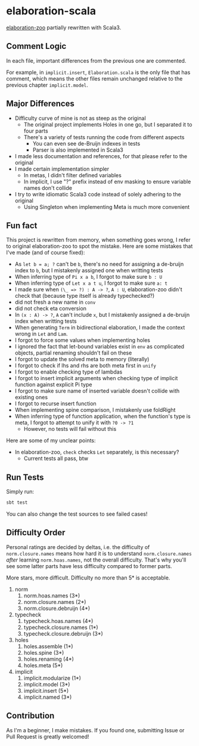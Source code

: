 # elaboration-scala

[elaboration-zoo](https://github.com/AndrasKovacs/elaboration-zoo) partially rewritten with Scala3.

## Comment Logic

In each file, important differences from the previous one are commented.

For example, in `implicit.insert`, `Elaboration.scala` is the only file that has comment, which means the other files remain unchanged relative to the previous chapter `implicit.model`.

## Major Differences

- Difficulty curve of mine is not as steep as the original
    - The original project implements Holes in one go, but I separated it to four parts
    - There's a variety of tests running the code from different aspects
        - You can even see de-Bruijn indexes in tests
        - Parser is also implemented in Scala3
- I made less documentation and references, for that please refer to the original
- I made certain implementation simpler
    - In metas, I didn't filter defined variables
    - In implicit, I use "?" prefix instead of env masking to ensure variable names don't collide
- I try to write idiomatic Scala3 code instead of solely adhering to the original
    - Using Singleton when implementing Meta is much more convenient

## Fun fact

This project is rewritten from memory, when something goes wrong, I refer to original elaboration-zoo to spot the mistake. Here are some mistakes that I've made (and of course fixed):

- As `let b = a; ?` can't be `b`, there's no need for assigning a de-bruijn index to `b`, but I mistakenly assigned one when writting tests
- When inferring type of `Pi x a b`, I forgot to make sure `b : U`
- When inferring type of `Let x a t u`, I forgot to make sure `a: t`
- I made sure when `(\_ => ?) : A -> ?`, `A : U`, elaboration-zoo didn't check that (because type itself is already typechecked?)
- did not fresh a new name in `conv`
- did not check eta conversion
- In `(x : A) -> ?`, `A` can't include `x`, but I mistakenly assigned a de-bruijn index when writting tests
- When generating `Term` in bidirectional elaboration, I made the context wrong in `Let` and `Lam`.
- I forgot to force some values when implementing holes
- I ignored the fact that let-bound variables exist in `env` as complicated objects, partial renaming shouldn't fail on these
- I forgot to update the solved meta to memory (literally)
- I forgot to check if lhs and rhs are both meta first in `unify`
- I forgot to enable checking type of lambdas
- I forgot to insert implicit arguments when checking type of implicit function against explicit Pi type
- I forgot to make sure name of inserted variable doesn't collide with existing ones
- I forgot to recurse insert function
- When implementing spine comparison, I mistakenly use foldRight
- When inferring type of function application, when the function's type is meta, I forgot to attempt to unify it with `?0 -> ?1`
    - However, no tests will fail without this

Here are some of my unclear points:

- In elaboration-zoo, `check` checks `Let` separately, is this necessary?
    - Current tests all pass, btw

## Run Tests

Simply run:

```sh
sbt test
```

You can also change the test sources to see failed cases!

## Difficulty Order

Personal ratings are decided by deltas, i.e. the difficulty of `norm.closure.names` means how hard it is to understand `norm.closure.names` *after* learning `norm.hoas.names`, not the overall difficulty. That's why you'll see some latter parts have less difficulty compared to former parts.

More stars, more difficult. Difficulty no more than 5* is acceptable.

1. norm
    1. norm.hoas.names (3*)
    2. norm.closure.names (2*)
    3. norm.closure.debruijn (4*)
2. typecheck
    1. typecheck.hoas.names (4*)
    2. typecheck.closure.names (1*)
    3. typecheck.closure.debruijn (3*)
3. holes
    1. holes.assemble (1*)
    2. holes.spine (3*)
    3. holes.renaming (4*)
    4. holes.meta (5*)
4. implicit
    1. implicit.modularize (1*)
    2. implicit.model (3*)
    3. implicit.insert (5*)
    4. implicit.named (3*)

## Contribution

As I'm a beginner, I make mistakes. If you found one, submitting Issue or Pull Request is greatly welcomed!
